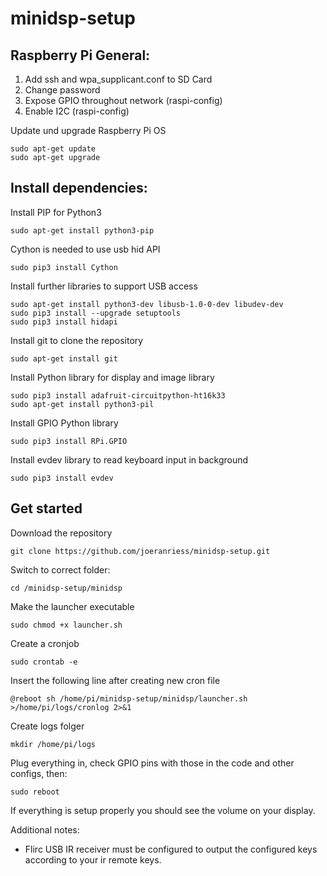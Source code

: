 # minidsp-setup

## Raspberry Pi General:
1. Add ssh and wpa_supplicant.conf to SD Card
2. Change password
3. Expose GPIO throughout network (raspi-config)
4. Enable I2C (raspi-config)

Update und upgrade Raspberry Pi OS
```
sudo apt-get update
sudo apt-get upgrade
```

## Install dependencies:
Install PIP for Python3
```
sudo apt-get install python3-pip
```
Cython is needed to use usb hid API
```
sudo pip3 install Cython
```
Install further libraries to support USB access
```
sudo apt-get install python3-dev libusb-1.0-0-dev libudev-dev
sudo pip3 install --upgrade setuptools
sudo pip3 install hidapi
```
Install git to clone the repository
```
sudo apt-get install git
```
Install Python library for display and image library
```
sudo pip3 install adafruit-circuitpython-ht16k33
sudo apt-get install python3-pil
```
Install GPIO Python library
```
sudo pip3 install RPi.GPIO
```
Install evdev library to read keyboard input in background
```
sudo pip3 install evdev
```
## Get started
Download the repository
```
git clone https://github.com/joeranriess/minidsp-setup.git
```
Switch to correct folder:
```
cd /minidsp-setup/minidsp
```
Make the launcher executable
```
sudo chmod +x launcher.sh
```
Create a cronjob
```
sudo crontab -e
```
Insert the following line after creating new cron file
```
@reboot sh /home/pi/minidsp-setup/minidsp/launcher.sh >/home/pi/logs/cronlog 2>&1
```
Create logs folger
```
mkdir /home/pi/logs
```
Plug everything in, check GPIO pins with those in the code and other configs, then:
```
sudo reboot
```
If everything is setup properly you should see the volume on your display.


Additional notes:
- Flirc USB IR receiver must be configured to output the configured keys according to your ir remote keys.
